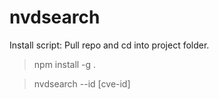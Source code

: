 # nvdsearch

Install script:
Pull repo and cd into project folder.

>npm install -g .


>nvdsearch --id [cve-id]

